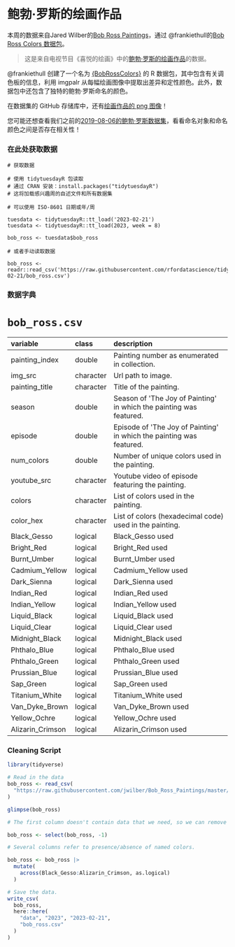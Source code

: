 # 鲍勃·罗斯的绘画作品

本周的数据来自Jared Wilber的[Bob Ross Paintings](https://github.com/jwilber/Bob_Ross_Paintings/blob/master/data/bob_ross_paintings.csv)，通过 @frankiethull的[Bob Ross Colors 数据包](https://github.com/frankiethull/BobRossColors)。

> 这是来自电视节目《喜悦的绘画》中的[鲍勃·罗斯的绘画作品](https://www.twoinchbrush.com/all-paintings)的数据。

@frankiethull 创建了一个名为 [{BobRossColors}](https://github.com/frankiethull/BobRossColors) 的 R 数据包，其中包含有关调色板的信息，利用 imgpalr 从每幅绘画图像中提取出差异和定性颜色。此外，数据包中还包含了独特的鲍勃·罗斯命名的颜色。

在数据集的 GitHub 存储库中，还有[绘画作品的 png 图像](https://github.com/jwilber/Bob_Ross_Paintings/tree/master/data/paintings)！

您可能还想查看我们之前的[2019-08-06的鲍勃·罗斯数据集](https://tidytues.day/2019/2019-08-06)，看看命名对象和命名颜色之间是否存在相关性！

### 在此处获取数据

```{r}
# 获取数据

# 使用 tidytuesdayR 包读取
# 通过 CRAN 安装：install.packages("tidytuesdayR")
# 这将加载感兴趣周的自述文件和所有数据集

# 可以使用 ISO-8601 日期或年/周

tuesdata <- tidytuesdayR::tt_load('2023-02-21')
tuesdata <- tidytuesdayR::tt_load(2023, week = 8)

bob_ross <- tuesdata$bob_ross

# 或者手动读取数据

bob_ross <- readr::read_csv('https://raw.githubusercontent.com/rfordatascience/tidytuesday/master/data/2023/2023-02-21/bob_ross.csv')
```

### 数据字典

# `bob_ross.csv`

|variable         |class     |description      |
|:----------------|:---------|:----------------|
|painting_index   |double    |	Painting number as enumerated in collection.   |
|img_src          |character |	Url path to image.      |
|painting_title   |character |	Title of the painting.  |
|season           |double    |  Season of 'The Joy of Painting' in which the painting was featured.           |
|episode          |double    |  Episode of 'The Joy of Painting' in which the painting was featured.	        |
|num_colors       |double    |  Number of unique colors used in the painting.       |
|youtube_src      |character |	Youtube video of episode featuring the painting.      |
|colors           |character |	List of colors used in the painting.          |
|color_hex        |character |	List of colors (hexadecimal code) used in the painting.     |
|Black_Gesso      |logical |Black_Gesso used |
|Bright_Red       |logical |Bright_Red used |
|Burnt_Umber      |logical |Burnt_Umber used |
|Cadmium_Yellow   |logical |Cadmium_Yellow used |
|Dark_Sienna      |logical |Dark_Sienna used |
|Indian_Red       |logical |Indian_Red used |
|Indian_Yellow    |logical |Indian_Yellow used |
|Liquid_Black     |logical |Liquid_Black used |
|Liquid_Clear     |logical |Liquid_Clear used |
|Midnight_Black   |logical |Midnight_Black used |
|Phthalo_Blue     |logical |Phthalo_Blue used |
|Phthalo_Green    |logical |Phthalo_Green used |
|Prussian_Blue    |logical |Prussian_Blue used |
|Sap_Green        |logical |Sap_Green used |
|Titanium_White   |logical |Titanium_White used |
|Van_Dyke_Brown   |logical |Van_Dyke_Brown used |
|Yellow_Ochre     |logical |Yellow_Ochre used |
|Alizarin_Crimson |logical |Alizarin_Crimson used |

### Cleaning Script

```r
library(tidyverse)

# Read in the data
bob_ross <- read_csv(
  "https://raw.githubusercontent.com/jwilber/Bob_Ross_Paintings/master/data/bob_ross_paintings.csv",
) 

glimpse(bob_ross)

# The first column doesn't contain data that we need, so we can remove it

bob_ross <- select(bob_ross, -1)

# Several columns refer to presence/absence of named colors.

bob_ross <- bob_ross |> 
  mutate(
    across(Black_Gesso:Alizarin_Crimson, as.logical)
  )

# Save the data.
write_csv(
  bob_ross,
  here::here(
    "data", "2023", "2023-02-21",
    "bob_ross.csv"
  )
)
```
